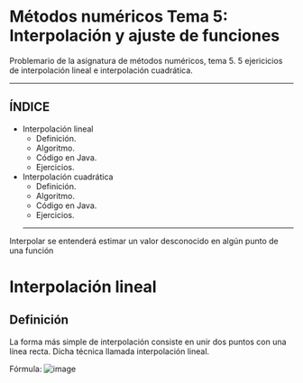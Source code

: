 # Métodos numéricos Tema 5: Interpolación y ajuste de funciones
Problemario de la asignatura de métodos numéricos, tema 5. 5 ejericicios de interpolación lineal e interpolación cuadrática.

********************************************************************************************************************************************
## ÍNDICE
+ Interpolación lineal
  - Definición.
  - Algoritmo.
  - Código en Java.
  - Ejercicios.
+ Interpolación cuadrática
  - Definición.
  - Algoritmo.
  - Código en Java.
  - Ejercicios.
  ********************************************************************************************************************************************
  
Interpolar se entenderá estimar un valor desconocido en algún punto de una función
  
# Interpolación lineal
## Definición
La forma más simple de interpolación consiste en unir dos puntos con una línea recta. Dicha técnica llamada interpolación lineal.

Fórmula: ![image](https://github.com/AlanOrgazVillegas/MetodosNumericos_T5/assets/147757830/fab14026-20b8-45de-b363-8a329a841469)





